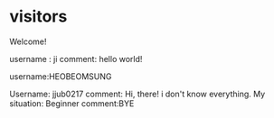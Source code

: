 # visitors

Welcome!


username : ji
comment: hello world!

username:HEOBEOMSUNG

Username: jjub0217
comment: Hi, there! i don't know everything.
My situation: Beginner
comment:BYE

